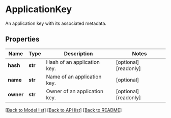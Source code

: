# ApplicationKey

An application key with its associated metadata.
## Properties
Name | Type | Description | Notes
------------ | ------------- | ------------- | -------------
**hash** | **str** | Hash of an application key. | [optional] [readonly] 
**name** | **str** | Name of an application key. | [optional] 
**owner** | **str** | Owner of an application key. | [optional] [readonly] 

[[Back to Model list]](README.md#documentation-for-models) [[Back to API list]](README.md#documentation-for-api-endpoints) [[Back to README]](README.md)


